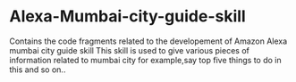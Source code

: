 # Alexa-Mumbai-city-guide-skill
Contains the code fragments related to the developement of Amazon Alexa mumbai city guide skill
This skill is used to give various pieces of information related to mumbai city for example,say top five things to do in this and so on..
